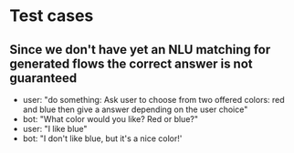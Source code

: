# Test cases

## Since we don't have yet an NLU matching for generated flows the correct answer is not guaranteed

- user: "do something: Ask user to choose from two offered colors: red and blue then give a answer depending on the user choice"
- bot: "What color would you like? Red or blue?"
- user: "I like blue"
- bot: "I don't like blue, but it's a nice color!'

